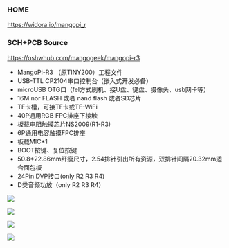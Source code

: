 ### HOME 
https://widora.io/mangopi_r

### SCH+PCB Source
https://oshwhub.com/mangogeek/mangopi-r3

* MangoPi-R3 （原TINY200）工程文件
* USB-TTL CP2104串口控制台（嵌入式开发必备）
* microUSB OTG口（fel方式刷机、接U盘、键盘、摄像头、usb网卡等）
* 16M nor FLASH 或者 nand flash 或者SD芯片
* TF卡槽，可接TF卡或TF-WiFi
* 40P通用RGB FPC排座下接触
* 板载电阻触摸芯片NS2009(R1-R3)
* 6P通用电容触摸FPC排座
* 板载MIC*1
* BOOT按键、复位按键
* 50.8*22.86mm纤瘦尺寸，2.54排针引出所有资源，双排针间隔20.32mm适合面包板
* 24Pin DVP接口(only R2 R3 R4)
* D类音频功放（only R2 R3 R4）


![](https://oshwhub.com/normal/document-f5c4fb83c3bd4fc8b94161902006a33c)

![](https://oshwhub.com/normal/document-a781cfb565304a55a3e3bbb77137eee6)

![](https://image.lceda.cn/pullimage/TxtlZBWmBYDhx1B2yQ98aJECHVHF3CuSWhYMt2px.jpeg)

![](https://oshwhub.com/normal/document-f67bac4120784f2ea8d533fdd8f1a445)
